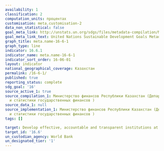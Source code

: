 ```yaml
---
availability: 1
classification: 2
computation_units: процентах
customisation: meta.customisation-2
data_non_statistical: false
goal_meta_link: http://unstats.un.org/sdgs/files/metadata-compilation/Metadata-Goal-16.pdf
goal_meta_link_text: United Nations Sustainable Development Goals Metadata (pdf 1361kB)
graph_title: meta.name-16-6-1
graph_type: line
indicator: 16.6.1
indicator_name: meta.name-16-6-1
indicator_sort_order: 16-06-01
layout: indicator
national_geographical_coverage: Казахстан
permalink: /16-6-1/
published: true
reporting_status: complete
sdg_goal: '16'
source_active_1: true
source_compilation_1: Министерство финансов Республики Казахстан (Департамент отчетности
  и статистики государственных финансов )
source_data_1: null
source_implementation_1: Министерство финансов Республики Казахстан (Департамент отчетности
  и статистики государственных финансов )
tags: []

target: Develop effective, accountable and transparent institutions at all levels
target_id: '16.6'
un_custodian_agency: World Bank
un_designated_tier: '1'
---
```

